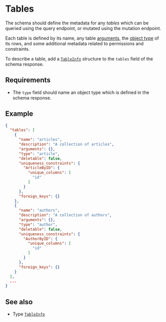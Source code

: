 # Tables

The schema should define the metadata for any _tables_ which can be queried using the query endpoint, or mutated using the mutation endpoint.

Each table is defined by its name, any table [arguments](../queries/arguments.md), the [object type](./object-types.md) of its rows, and some additional metadata related to permissions and constraints.

To describe a table, add a [`TableInfo`](../../reference/types.md#tableinfo) structure to the `tables` field of the schema response.

## Requirements

- The `type` field should name an object type which is defined in the schema response.

## Example

```json
{
  "tables": [
    {
      "name": "articles",
      "description": "A collection of articles",
      "arguments": {},
      "type": "article",
      "deletable": false,
      "uniqueness_constraints": {
        "ArticleByID": {
          "unique_columns": [
            "id"
          ]
        }
      },
      "foreign_keys": {}
    },
    {
      "name": "authors",
      "description": "A collection of authors",
      "arguments": {},
      "type": "author",
      "deletable": false,
      "uniqueness_constraints": {
        "AuthorByID": {
          "unique_columns": [
            "id"
          ]
        }
      },
      "foreign_keys": {}
    }
  ],
  ...
}
```


## See also

- Type [`TableInfo`](../../reference/types.md#tableinfo)